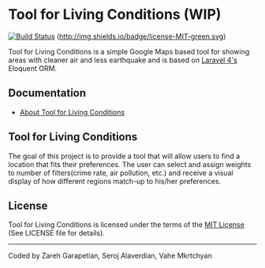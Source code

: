 # Tool for Living Conditions (WIP)

[![Build Status](https://travis-ci.org/kapooch/gis.svg)](https://travis-ci.org/kapooch/gis)
(http://img.shields.io/badge/license-MIT-green.svg)

Tool for Living Conditions is a simple Google Maps based tool for showing areas with cleaner air and less earthquake and is based on [Laravel 4's](http://laravel.com/) Eloquent ORM.

## Documentation

* [About Tool for Living Conditions](#about)

<a name="about"></a>
## Tool for Living Conditions

The goal of this project is to provide a tool that will allow users to find a location that fits their preferences.
The user can select and assign weights to number of filters(crime rate, air pollution, etc.) and receive a visual display of how different regions match-up to his/her preferences.

## License

Tool for Living Conditions is licensed under the terms of the [MIT License](http://opensource.org/licenses/MIT)
(See LICENSE file for details).

---

Coded by Zareh Garapetian, Seroj Alaverdian, Vahe Mkrtchyan
